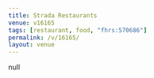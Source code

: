 ```yaml
---
title: Strada Restaurants
venue: v16165
tags: [restaurant, food, "fhrs:570686"]
permalink: /v/16165/
layout: venue
---
```

null